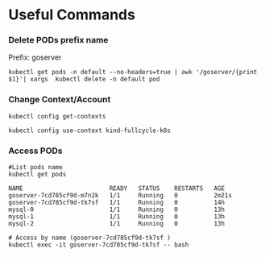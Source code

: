 # Useful Commands

### Delete PODs prefix name

Prefix: goserver
```shell
kubectl get pods -n default --no-headers=true | awk '/goserver/{print $1}'| xargs  kubectl delete -n default pod
```

### Change Context/Account

```shell
kubectl config get-contexts

kubectl config use-context kind-fullcycle-k8s
```

### Access PODs

```shell
#List pods name
kubectl get pods    

NAME                        READY   STATUS    RESTARTS   AGE
goserver-7cd785cf9d-m7n2k   1/1     Running   0          2m21s
goserver-7cd785cf9d-tk7sf   1/1     Running   0          14h
mysql-0                     1/1     Running   0          13h
mysql-1                     1/1     Running   0          13h
mysql-2                     1/1     Running   0          13h

# Access by name (goserver-7cd785cf9d-tk7sf )
kubectl exec -it goserver-7cd785cf9d-tk7sf -- bash
```
